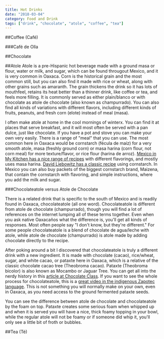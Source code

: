 ```yaml
---
title: Hot Drinks
date: "2018-03-04"
category: Food and Drink
tags: ["drink", "chocolate", "atole", "coffee", "tea"]
---
```


##Coffee (Café)

###Café de Olla

##Chocolate

##Atole
Atole is a pre-Hispanic hot beverage made with a ground masa or flour, water or milk, and sugar, which can be found througout Mexico, and it is very common in Oaxaca. Corn is the historical grain and the most common still, but you can also find it made with rice or wheat, along with other grains such as amaranth. The grain thickens the drink so it has lots of mouthfeel, retains its heat better than a thinner drink, like coffee or tea, and feels more filling. It is commonly served as either plain/blanco or with chocolate as atole de chocolate (also known as champurrado). You can also find all kinds of variations with different flavors, including different kinds of fruits, peanuts, and fresh corn (elote) instead of meal (masa).

I often make atole at home in the cool mornings of winterx. You can find it at places that serve breakfast, and it will most often be served with a pan dulce, just like chocolate. If you have a pot and stove you can make your own very easily. There is a range of "meal" that you can use. The most common here in Oaxaca would be cornstarch (fécula de maíz) for a very smooth atole, masa (freshly ground corn) or masa harina (corn flour, not corn meal) for more texture/flavor, or rice flour (harina de arroz). [Mexico in My Kitchen has a nice range of recipes](https://www.mexicoinmykitchen.com/?s=atole) with different flavorings, and mostly uses masa harina. [David Liebowitz has a classic recipe](https://www.davidlebovitz.com/atole-mexican-drink-recipe/) using cornstarch. In Mexico you can also buy packets of the biggest cornstarch brand, Maizena, that contain the cornstarch with flavoring, and simple instructions, where you add the milk and sugar.

###Chocolateatole versus Atole de Chocolate

There is a related drink that is specific to the south of Mexico and is readily found in Oaxaca, chocolateatole (all one word). Chocolateatole is different from atole de chocolate (champurrado), though you will find a lot of references on the internet lumping all of these terms together. Even when you ask native Oaxacaños what the difference is, you'll get all kinds of responses. Most often people say "I don't know, but they're different." For some people chocolateatole is a blend of chocolate de agua/leche with atole, while atole de chocolate (champurrado) is atole made by adding chocolate directly to the recipe.

After poking around a bit I discovered that chocolateatole is truly a different drink with a new ingredient. It is made with chocolate (cacao), rice/wheat, sugar, and white cacao, or pataxte here in Oaxaca, which is a relative of the classic chocolate cacao tree (Theobroma cacao). Pataxte (Theobroma bicolor) is also known as Mocambo or Jaguar Tree. You can get all into the nerdy history in this [article at Chocolate Class](https://chocolateclass.wordpress.com/tag/pataxte/). If you want to see the whole process for chocolateatole, this is a [great video in the indigenous Zapotec language](https://www.youtube.com/watch?v=RjomxSR-6nk). This is not something you will normally make on your own, even in Oaxaca, as you need access to the ground fermented pataxte seeds.

You can see the difference between atole de chocolate and chocolateatole by the foam on top. Pataxte creates some serious foam when whipped up and when it is served you will have a nice, thick foamy topping in your bowl, while the regular atole will not be foamy or if someone did whip it, you'll only see a little bit of froth or bubbles.

##Tea (Té)